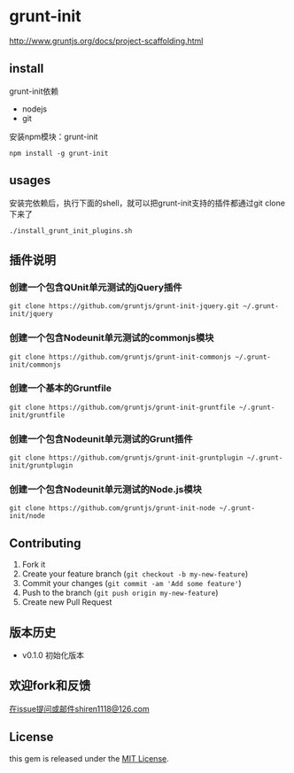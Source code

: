 # grunt-init


http://www.gruntjs.org/docs/project-scaffolding.html



## install 

grunt-init依赖

- nodejs
- git

安装npm模块：grunt-init

	npm install -g grunt-init
	
## usages

安装完依赖后，执行下面的shell，就可以把grunt-init支持的插件都通过git clone下来了


	./install_grunt_init_plugins.sh 

## 插件说明

### 创建一个包含QUnit单元测试的jQuery插件

	git clone https://github.com/gruntjs/grunt-init-jquery.git ~/.grunt-init/jquery

### 创建一个包含Nodeunit单元测试的commonjs模块

	git clone https://github.com/gruntjs/grunt-init-commonjs ~/.grunt-init/commonjs

### 创建一个基本的Gruntfile

	git clone https://github.com/gruntjs/grunt-init-gruntfile ~/.grunt-init/gruntfile

### 创建一个包含Nodeunit单元测试的Grunt插件
 
	git clone https://github.com/gruntjs/grunt-init-gruntplugin ~/.grunt-init/gruntplugin

### 创建一个包含Nodeunit单元测试的Node.js模块

	git clone https://github.com/gruntjs/grunt-init-node ~/.grunt-init/node
	

## Contributing

1. Fork it
2. Create your feature branch (`git checkout -b my-new-feature`)
3. Commit your changes (`git commit -am 'Add some feature'`)
4. Push to the branch (`git push origin my-new-feature`)
5. Create new Pull Request

## 版本历史

- v0.1.0 初始化版本 


## 欢迎fork和反馈

在issue提问或邮件shiren1118@126.com

## License

this gem is released under the [MIT License](http://www.opensource.org/licenses/MIT).
